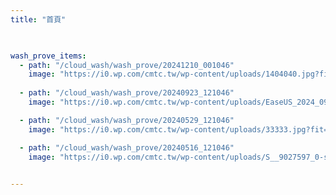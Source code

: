 ```yaml
---
title: "首頁"
 


wash_prove_items:
  - path: "/cloud_wash/wash_prove/20241210_001046"
    image: "https://i0.wp.com/cmtc.tw/wp-content/uploads/1404040.jpg?fit=1108%2C1477&ssl=1"
  
  - path: "/cloud_wash/wash_prove/20240923_121046"
    image: "https://i0.wp.com/cmtc.tw/wp-content/uploads/EaseUS_2024_09_24_21_45_20.png?fit=562%2C381&ssl=1"

  - path: "/cloud_wash/wash_prove/20240529_121046"
    image: "https://i0.wp.com/cmtc.tw/wp-content/uploads/33333.jpg?fit=746%2C1037&ssl=1"

  - path: "/cloud_wash/wash_prove/20240516_121046"
    image: "https://i0.wp.com/cmtc.tw/wp-content/uploads/S__9027597_0-scaled.jpg?fit=2560%2C1920&ssl=1"

    
---
```



